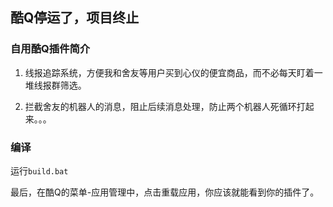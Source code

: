 ## 酷Q停运了，项目终止

### 自用酷Q插件简介

1. 线报追踪系统，方便我和舍友等用户买到心仪的便宜商品，而不必每天盯着一堆线报群筛选。

2. 拦截舍友的机器人的消息，阻止后续消息处理，防止两个机器人死循环打起来。。。

### 编译
运行`build.bat`

最后，在酷Q的菜单-应用管理中，点击重载应用，你应该就能看到你的插件了。
